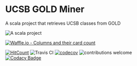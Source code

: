# UCSB GOLD Miner

A scala project that retrieves UCSB classes from GOLD

![A scala project](https://i.imgur.com/VdpZ4YQ.png)

[![Waffle.io - Columns and their card count](https://badge.waffle.io/sguzman/UCSBGoldMiner.svg?columns=all)](https://waffle.io/sguzman/UCSBGoldMiner)

[![HitCount](http://hits.dwyl.io/sguzman/UCSBGoldMiner.svg)](http://hits.dwyl.io/sguzman/UCSBGoldMiner)
![Travis CI](https://travis-ci.org/sguzman/UCSBGoldMiner.svg?branch=master)
[![codecov](https://codecov.io/gh/sguzman/UCSBGoldMiner/branch/master/graph/badge.svg)](https://codecov.io/gh/sguzman/UCSBGoldMiner)
![contributions welcome](https://img.shields.io/badge/contributions-welcome-brightgreen.svg?style=flat)
[![Codacy Badge](https://api.codacy.com/project/badge/Grade/b8d32d97136a4164a50fdbebb9bc4ab8)](https://www.codacy.com/app/guzmansalv/UCSBGoldMiner?utm_source=github.com&amp;utm_medium=referral&amp;utm_content=sguzman/UCSBGoldMiner&amp;utm_campaign=Badge_Grade)
